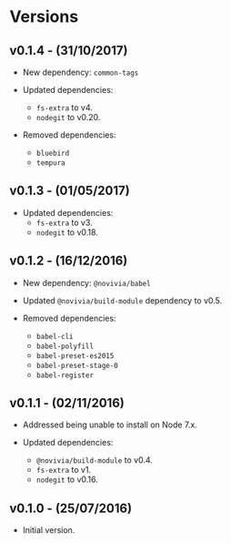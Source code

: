 # Versions

## v0.1.4 - (31/10/2017)

* New dependency: `common-tags`
* Updated dependencies:
    * `fs-extra` to v4.
    * `nodegit` to v0.20.

* Removed dependencies:
    * `bluebird`
    * `tempura`


## v0.1.3 - (01/05/2017)

* Updated dependencies:
    * `fs-extra` to v3.
    * `nodegit` to v0.18.


## v0.1.2 - (16/12/2016)

* New dependency: `@novivia/babel`
* Updated `@novivia/build-module` dependency to v0.5.

* Removed dependencies:
    * `babel-cli`
    * `babel-polyfill`
    * `babel-preset-es2015`
    * `babel-preset-stage-0`
    * `babel-register`


## v0.1.1 - (02/11/2016)

* Addressed being unable to install on Node 7.x.

* Updated dependencies:
    * `@novivia/build-module` to v0.4.
    * `fs-extra` to v1.
    * `nodegit` to v0.16.


## v0.1.0 - (25/07/2016)

* Initial version.
